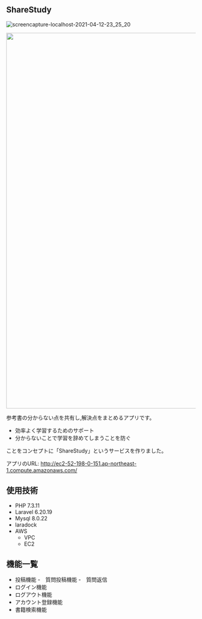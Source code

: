 ##  ShareStudy
![screencapture-localhost-2021-04-12-23_25_20](https://user-images.githubusercontent.com/40953175/114410533-68ebcf80-9be6-11eb-912b-3d32e03a9c45.png)

<img width="700" height="1000" src="https://user-images.githubusercontent.com/40953175/114412255-e3691f00-9be7-11eb-88dd-f4a9e332d516.png">



参考書の分からない点を共有し,解決点をまとめるアプリです。



- 効率よく学習するためのサポート
- 分からないことで学習を辞めてしまうことを防ぐ

ことをコンセプトに「ShareStudy」というサービスを作りました。

アプリのURL: http://ec2-52-198-0-151.ap-northeast-1.compute.amazonaws.com/



## 使用技術

- PHP 7.3.11 
- Laravel 6.20.19
- Mysql 8.0.22
- laradock
- AWS
  - VPC
  - EC2

## 機能一覧
- 投稿機能
 -　質問投稿機能
 -　質問返信
- ログイン機能
- ログアウト機能
- アカウント登録機能
- 書籍検索機能

